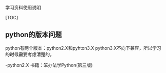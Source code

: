 学习资料使用说明

[TOC]

## python的版本问题

python有两个版本：python2.X和pyhton3.X  python3.X不向下兼容，所以学习的时候需要考虑清楚的。

-python2.X 书籍：笨办法学Python(第三版)